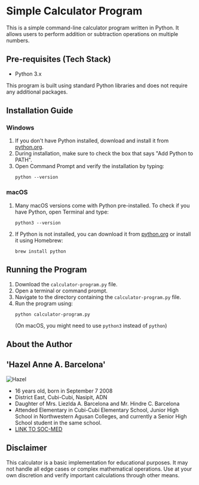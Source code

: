 # Simple Calculator Program

This is a simple command-line calculator program written in Python. It allows users to perform addition or subtraction operations on multiple numbers.

## Pre-requisites (Tech Stack)

- Python 3.x

This program is built using standard Python libraries and does not require any additional packages.

## Installation Guide

### Windows

1. If you don't have Python installed, download and install it from [python.org](https://www.python.org/downloads/windows/).
2. During installation, make sure to check the box that says "Add Python to PATH".
3. Open Command Prompt and verify the installation by typing:
   ```
   python --version
   ```

### macOS

1. Many macOS versions come with Python pre-installed. To check if you have Python, open Terminal and type:
   ```
   python3 --version
   ```
2. If Python is not installed, you can download it from [python.org](https://www.python.org/downloads/mac-osx/) or install it using Homebrew:
   ```
   brew install python
   ```

## Running the Program

1. Download the `calculator-program.py` file.
2. Open a terminal or command prompt.
3. Navigate to the directory containing the `calculator-program.py` file.
4. Run the program using:
   ```
   python calculator-program.py
   ```
   (On macOS, you might need to use `python3` instead of `python`)

## About the Author

## 'Hazel Anne A. Barcelona'
![Hazel](https://scontent.fdvo5-1.fna.fbcdn.net/v/t39.30808-6/432210967_1554680812050773_1306406642730624936_n.jpg?_nc_cat=105&ccb=1-7&_nc_sid=833d8c&_nc_eui2=AeFTg4urGVLNTX15drfss4VaDQ__Wj_ke0cND_9aP-R7R84JCEhjbvPtluuHzsYBYbuHjSNDOUc9HxzXogMPHOKb&_nc_ohc=7ppb_bksxEEQ7kNvgH2Mehf&_nc_zt=23&_nc_ht=scontent.fdvo5-1.fna&_nc_gid=ABDvwrC1QgCzcLsO1_CHdQR&oh=00_AYCnYrgmjg18WyCcOGePivllHjxjH5PMQEUE99e3SSsR0A&oe=67163561)
- 16 years old, born in September 7 2008
- District East, Cubi-Cubi, Nasipit, ADN
- Daughter of Mrs. Liezlda A. Barcelona and Mr. Hindre C. Barcelona
- Attended Elementary in Cubi-Cubi Elementary School, Junior High School in Northwestern Agusan Colleges, and currently a Senior High School student in the same school.
- [LINK TO SOC-MED](https://www.facebook.com/hazelanne.barcelona.50?mibextid=LQQJ4d)

## Disclaimer

This calculator is a basic implementation for educational purposes. It may not handle all edge cases or complex mathematical operations. Use at your own discretion and verify important calculations through other means.
